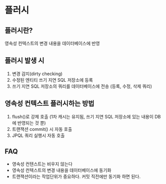 # 플러시

## 플러시란?
영속성 컨텍스트의 변경 내용을 데이터베이스에 반영

## 플러시 발생 시
1. 변경 감지(dirty checking)
2. 수정된 엔티티 쓰기 지연 SQL 저장소에 등록
3. 쓰기 지연 SQL 저장소의 쿼리를 데이터베이스에 전송 (등록, 수정, 삭제 쿼리)

## 영속성 컨텍스트 플러시하는 방법
1. flush()로 강제 호출 (1차 캐시는 유지됨, 쓰기 지연 SQL 저장소에 있는 내용이 DB에 반영되는 것 뿐)
2. 트랜잭션 commit() 시 자동 호출
3. JPQL 쿼리 실행시 자동 호출

## FAQ
* 영속성 컨텐스트는 비우지 않는다
* 영속성 컨텍스트의 변경 내용을 데이터베이스에 동기화
* 트랜잭션이라는 작업단위가 중요하다. 커밋 직전에만 동기화 하면 된다.

